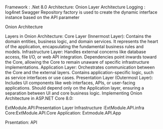 Framework : .Net 8.0
Architecture: Onion Layer Architecture
Logging : log4net
Swagger
Repository factory is used to create the dynamic interface instance based on the API parameter

Onion Architecture

Layers in Onion Architecture:
Core Layer (Innermost Layer):
Contains the domain entities, business logic, and domain services.
It represents the heart of the application, encapsulating the fundamental business rules and models.
Infrastructure Layer:
Handles external concerns like database access, file I/O, or web API integration.
Dependencies point inwards toward the Core, allowing the Core to remain unaware of specific infrastructure implementations.
Application Layer:
Orchestrates communication between the Core and the external layers.
Contains application-specific logic, such as service interfaces or use cases.
Presentation Layer (Outermost Layer):
Includes UI components like web interfaces, APIs, or user-facing applications.
Should depend only on the Application layer, ensuring a separation between UI and core business logic.
Implementing Onion Architecture in ASP.NET Core 8.0:

ExtModule.API:Presentation Layer
Infrastructure :ExtModule.API.infra
Core:ExtModule.API.Core
Application: Extmodule.API.App

Prsentation: API
